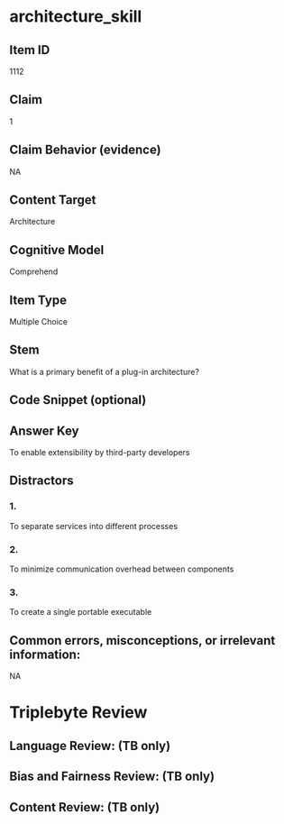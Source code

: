 # architecture_skill

## Item ID
1112

## Claim
1

## Claim Behavior (evidence)
NA

## Content Target
Architecture

## Cognitive Model
Comprehend

## Item Type
Multiple Choice

## Stem
What is a primary benefit of a plug-in architecture?

## Code Snippet (optional)


## Answer Key
To enable extensibility by third-party developers

## Distractors

### 1.
To separate services into different processes

### 2.
To minimize communication overhead between components

### 3.
To create a single portable executable

## Common errors, misconceptions, or irrelevant information:
NA

# Triplebyte Review


## Language Review: (TB only)


## Bias and Fairness Review: (TB only)


## Content Review: (TB only)

